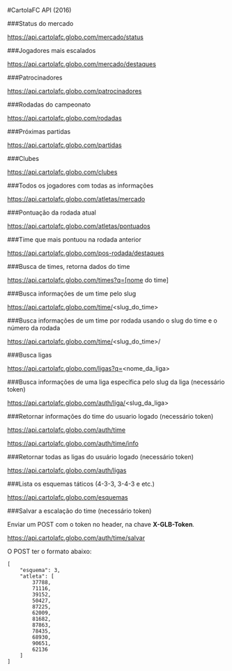 #CartolaFC API (2016)

###Status do mercado

https://api.cartolafc.globo.com/mercado/status

###Jogadores mais escalados

https://api.cartolafc.globo.com/mercado/destaques

###Patrocinadores

https://api.cartolafc.globo.com/patrocinadores

###Rodadas do campeonato

https://api.cartolafc.globo.com/rodadas

###Próximas partidas

https://api.cartolafc.globo.com/partidas

###Clubes

https://api.cartolafc.globo.com/clubes

###Todos os jogadores com todas as informações

https://api.cartolafc.globo.com/atletas/mercado

###Pontuação da rodada atual

https://api.cartolafc.globo.com/atletas/pontuados

###Time que mais pontuou na rodada anterior

https://api.cartolafc.globo.com/pos-rodada/destaques

###Busca de times, retorna dados do time

https://api.cartolafc.globo.com/times?q=[nome do time]

###Busca informações de um time pelo slug

https://api.cartolafc.globo.com/time/<slug_do_time>

###Busca informações de um time por rodada usando o slug do time e o número da rodada

https://api.cartolafc.globo.com/time/<slug_do_time>/<rodada>

###Busca ligas

https://api.cartolafc.globo.com/ligas?q=<nome_da_liga>

###Busca informações de uma liga específica pelo slug da liga (necessário token)

https://api.cartolafc.globo.com/auth/liga/<slug_da_liga>

###Retornar informações do time do usuario logado (necessário token)

https://api.cartolafc.globo.com/auth/time

https://api.cartolafc.globo.com/auth/time/info

###Retornar todas as ligas do usuário logado (necessário token)

https://api.cartolafc.globo.com/auth/ligas

###Lista os esquemas táticos (4-3-3, 3-4-3 e etc.)

https://api.cartolafc.globo.com/esquemas

###Salvar a escalação do time (necessário token)

Enviar um POST com o token no header, na chave **X-GLB-Token**.

https://api.cartolafc.globo.com/auth/time/salvar

O POST ter o formato abaixo:

```
[
    "esquema": 3,
    "atleta": [
        37788,
        71116,
        39152,
        50427,
        87225,
        62009,
        81682,
        87863,
        78435,
        68930,
        90651,
        62136
    ]
]
```
